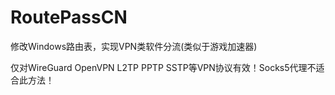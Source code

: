 # RoutePassCN

修改Windows路由表，实现VPN类软件分流(类似于游戏加速器)

仅对WireGuard OpenVPN L2TP PPTP SSTP等VPN协议有效！Socks5代理不适合此方法！

